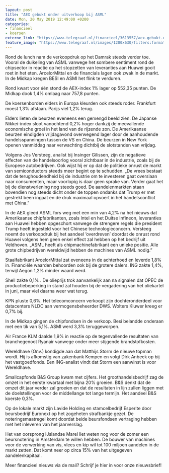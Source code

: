 ```yaml
---
layout: post
title: "AEX gebukt onder uitverkoop bij ASML"
date: Mon, 20 May 2019 12:49:00 +0200
categories: 
- financieel 
- koersen 
externe_link: "https://www.telegraaf.nl/financieel/3613557/aex-gebukt-onder-uitverkoop-bij-asml"
feature_image: "https://www.telegraaf.nl/images/1200x630/filters:format(jpeg):quality(80)/cdn-kiosk-api.telegraaf.nl/322bd056-7aed-11e9-b87a-02c309bc01c1.jpg"
---
```


<p class="intro">Rond de lunch nam de verkoopdruk op het Damrak steeds verder toe. Vooral de duikeling van ASML vanwege het sombere sentiment rond de chipsector in reactie op het stopzetten van leveranties aan Huawei gooit roet in het eten. ArcelorMittal en de financials lagen ook zwak in de markt. In de Midkap kregen BESI en ASMI het flink te verduren.</p> <p>Rond kwart voor één stond de AEX-index 1% lager op 552,35 punten. De Midkap dook 1,4% omlaag naar 757,8 punten.</p><p>De koersenborden elders in Europa kleurden ook steeds roder. Frankfurt moest 1,3% afstaan. Parijs viel 1,2% terug.</p><p>Elders lieten de beurzen eveneens een gemengd beeld zien. De Japanse Nikkei-index sloot vanochtend 0,2% hoger dankzij de meevallende economische groei in het land van de rijzende zon. De Amerikaanse beurzen eindigden vrijdagavond overwegend lager door de aanhoudende handelsspanningen tussen de VS en China. De beurzen in New York openen vanmiddag naar verwachting dichtbij de slotstanden van vrijdag.</p><p>Volgens Jos Versteeg, analist bij Insinger Gilissen, zijn de negatieve effecten van de handelsoorlog vooral zichtbaar in de industrie, zoals bij de Europese autobedrijven. Ook wijst hij er op dat de politieke onrust de markt van semiconductors steeds meer begint op te schudden. „De vrees bestaat dat de terughoudendheid bij de industrie om te investeren gaat overslaan naar consumenten, maar voorlopig is daar geen sprake van. Verder gaat het bij de dienstverlening nog steeds goed. De aandelenmarkten staan bovendien nog steeds dicht onder de toppen ondanks dat Trump er met gestrekt been ingaat en de druk maximaal opvoert in het handelsconflict met China.”</p><p>In de AEX gleed ASML fors weg met een min van 4,2% na het nieuws dat Amerikaanse chipfabrikanten, zoals Intel en het Duitse Infineon, leveranties aan Huawei hebben opgeschort vanwege de strengere regels die president Trump heeft ingesteld voor het Chinese technologieconcern. Versteeg noemt de verkoopdruk bij het aandeel ’overdreven’ doordat de onrust rond Huawei volgens hem geen enkel effect zal hebben op het bedrijf uit Veldhoven. „ASML heeft als chipmachinefabrikant een unieke positie. Alle grote chipbedrijven wereldwijd hebben de machines van ASML nodig.”</p><p>Staalfabrikant ArcelorMittal zat eveneens in de achterhoed en leverde 1,8% in. Financiële waarden behoorden ook bij de grotere dalers. ING zakte 1,4%, terwijl Aegon 1,2% minder waard werd.</p><p>Shell zakte 0,1% . De olieprijs trok aanvankelijk aan na signalen dat OPEC de productiebeperking in stand zal houden bij de vergadering van het oliekartel in juni, maar viel daarna weer wat terug.</p><p>KPN pluste 0,6%. Het telecomconcern verkoopt zijn dochteronderdeel voor datacenters NLDC aan vermogensbeheerder DWS. Wolters Kluwer kreeg er 0,7% bij.</p><p>In de Midkap gingen de chipfondsen in de verkoop. Besi belandde onderaan met een tik van 5,1%. ASMI werd 3,3% teruggeworpen.</p><p>Air France KLM daalde 1,9% in reactie op de tegenvallende resultaten van branchegenoot Ryanair vanwege onder meer stijgende brandstofkosten.</p><p>Wereldhave (Onv.) kondigde aan dat Matthijs Storm de nieuwe topman wordt. Hij is afkomstig van zakenbank Kempen en volgt Dirk Anbeek op bij het vastgoedfonds. Een ING-analist vindt dat Storm een aanwinst is voor Wereldhave.</p><p>Smallcapfonds B&amp;S Group kwam met cijfers. Het groothandelsbedrijf zag de omzet in het eerste kwartaal met bijna 20% groeien. B&amp;S denkt dat de omzet dit jaar verder zal groeien en dat de resultaten in lijn zullen liggen met de doelstellingen voor de middellange tot lange termijn. Het aandeel B&amp;S koerste 0,3%.</p><p>Op de lokale markt zijn Lavide Holding en stamcelbedrijf Esperite door beursbedrijf Euronext op het zogeheten strafbankje gezet. De noteringsmaatregel komt doordat beide beursfondsen vertraging hebben met het inleveren van het jaarverslag.</p><p>Het van oorsprong IJslandse Marel liet weten nog voor de zomer een beursnotering in Amsterdam te willen hebben. De bouwer van machines voor de verwerking van vis, vlees en kip wil tot 100 miljoen aandelen in de markt zetten. Dat komt neer op circa 15% van het uitgegeven aandelenkapitaal.</p><p>Meer financieel nieuws via de mail? Schrijf je hier in voor onze nieuwsbrief!</p>
